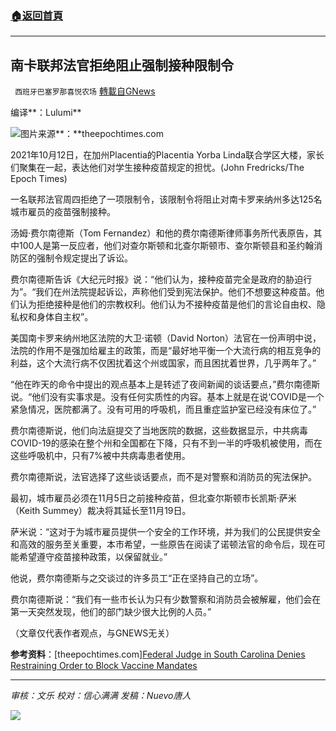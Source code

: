 ###  [:house:返回首頁](https://github.com/ourhimalayas/txt)
---


## 南卡联邦法官拒绝阻止强制接种限制令
` 西班牙巴塞罗那喜悦农场` [轉載自GNews](https://gnews.org/zh-hans/1616118/)

编译**：Lulumi**

![](https://assets.gnews.org/wp-content/uploads/2021/10/image-445.png)图片来源**：**theepochtimes.com

2021年10月12日，在加州Placentia的Placentia Yorba Linda联合学区大楼，家长们聚集在一起，表达他们对学生接种疫苗规定的担忧。(John Fredricks/The Epoch Times)

一名联邦法官周四拒绝了一项限制令，该限制令将阻止对南卡罗来纳州多达125名城市雇员的疫苗强制接种。

汤姆·费尔南德斯（Tom Fernandez）和他的费尔南德斯律师事务所代表原告，其中100人是第一反应者，他们对查尔斯顿和北查尔斯顿市、查尔斯顿县和圣约翰消防区的强制令规定提出了诉讼。

费尔南德斯告诉《大纪元时报》说：“他们认为，接种疫苗完全是政府的胁迫行为”。“我们在州法院提起诉讼，声称他们受到宪法保护。他们不想要这种疫苗。他们认为拒绝接种是他们的宗教权利。他们认为不接种疫苗是他们的言论自由权、隐私权和身体自主权”。

美国南卡罗来纳州地区法院的大卫·诺顿（David Norton）法官在一份声明中说，法院的作用不是强加给雇主的政策，而是“最好地平衡一个大流行病的相互竞争的利益，这个大流行病不仅困扰着这个州或国家，而且困扰着世界，几乎两年了。”

“他在昨天的命令中提出的观点基本上是转述了夜间新闻的谈话要点，”费尔南德斯说。“他们没有实事求是。没有任何实质性的内容。基本上就是在说‘COVID是一个紧急情况，医院都满了。没有可用的呼吸机，而且重症监护室已经没有床位了。”

费尔南德斯说，他们向法庭提交了当地医院的数据，这些数据显示，中共病毒COVID-19的感染在整个州和全国都在下降，只有不到一半的呼吸机被使用，而在这些呼吸机中，只有7%被中共病毒患者使用。

费尔南德斯说，法官选择了这些谈话要点，而不是对警察和消防员的宪法保护。

最初，城市雇员必须在11月5日之前接种疫苗，但北查尔斯顿市长凯斯·萨米（Keith Summey）裁决将其延长至11月19日。

萨米说：“这对于为城市雇员提供一个安全的工作环境，并为我们的公民提供安全和高效的服务至关重要，本市希望，一些原告在阅读了诺顿法官的命令后，现在可能希望遵守疫苗接种政策，以保留就业。”

他说，费尔南德斯与之交谈过的许多员工“正在坚持自己的立场”。

费尔南德斯说：“我们有一些市长认为只有少数警察和消防员会被解雇，他们会在第一天突然发现，他们的部门缺少很大比例的人员。”

（文章仅代表作者观点，与GNEWS无关）

**参考资料**：[theepochtimes.com][Federal Judge in South Carolina Denies Restraining Order to Block Vaccine Mandates](https://www.theepochtimes.com/federal-judge-in-south-carolina-denies-restraining-order-to-block-vaccine-mandates_4064033.html?utm_source=CCPVirusNewsletter&amp;utm_medium=email&amp;utm_campaign=2021-10-24)

* * *

*审核：文乐
校对：信心满满
发稿：Nuevo唐人*

![](https://assets.gnews.org/wp-content/uploads/2021/10/GNEWS_CH.-1-1.jpeg)
